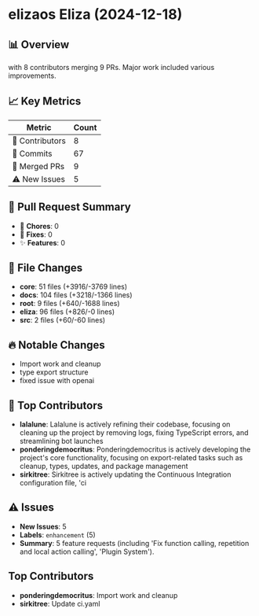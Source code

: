 # elizaos Eliza (2024-12-18)
    
## 📊 Overview
with 8 contributors merging 9 PRs. Major work included various improvements.

## 📈 Key Metrics
| Metric | Count |
|---------|--------|
| 👥 Contributors | 8 |
| 📝 Commits | 67 |
| 🔄 Merged PRs | 9 |
| ⚠️ New Issues | 5 |

## 🔄 Pull Request Summary
- 🧹 **Chores**: 0
- 🐛 **Fixes**: 0
- ✨ **Features**: 0

## 📁 File Changes
- **core**: 51 files (+3916/-3769 lines)
- **docs**: 104 files (+3218/-1366 lines)
- **root**: 9 files (+640/-1688 lines)
- **eliza**: 96 files (+826/-0 lines)
- **src**: 2 files (+60/-60 lines)

## 🔥 Notable Changes
- Import work and cleanup
- type export structure
- fixed issue with openai

## 👥 Top Contributors
- **lalalune**: Lalalune is actively refining their codebase, focusing on cleaning up the project by removing logs, fixing TypeScript errors, and streamlining bot launches
- **ponderingdemocritus**: Ponderingdemocritus is actively developing the project's core functionality, focusing on export-related tasks such as cleanup, types, updates, and package management
- **sirkitree**: Sirkitree is actively updating the Continuous Integration configuration file, 'ci

## ⚠️ Issues
- **New Issues**: 5
- **Labels**: `enhancement` (5)
- **Summary**: 5 feature requests (including 'Fix function calling, repetition and local action calling', 'Plugin System').

## Top Contributors
- **ponderingdemocritus**: Import work and cleanup
- **sirkitree**: Update ci.yaml